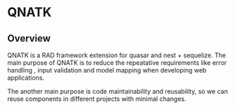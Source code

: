 # QNATK

## Overview
 QNATK is a RAD framework extension for quasar and nest + sequelize.
 The main purpose of QNATK is to reduce the repeatative requirements like error handling , input validation and model mapping when developing web applications.

 The another main purpose is code maintainability  and reusability, so we can reuse components in different projects with minimal changes.
